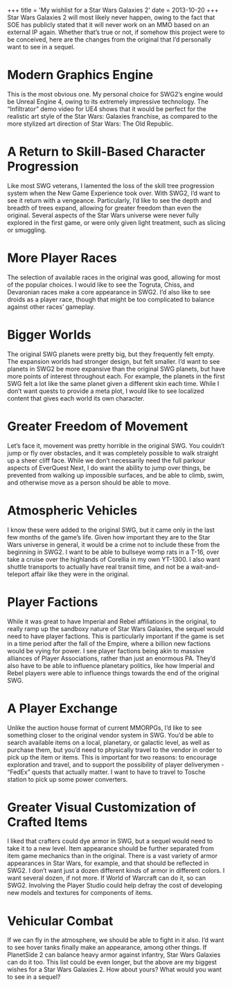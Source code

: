 +++
title = 'My wishlist for a Star Wars Galaxies 2'
date = 2013-10-20
+++
Star Wars Galaxies 2 will most likely never happen, owing to the fact that SOE has publicly stated that it will never work on an MMO based on an external IP again. Whether that’s true or not, if somehow this project were to be conceived, here are the changes from the original that I’d personally want to see in a sequel.

# Modern Graphics Engine

This is the most obvious one. My personal choice for SWG2’s engine would be Unreal Engine 4, owing to its extremely impressive technology. The “Infiltrator” demo video for UE4 shows that it would be perfect for the realistic art style of the Star Wars: Galaxies franchise, as compared to the more stylized art direction of Star Wars: The Old Republic.

# A Return to Skill-Based Character Progression

Like most SWG veterans, I lamented the loss of the skill tree progression system when the New Game Experience took over. With SWG2, I’d want to see it return with a vengeance. Particularly, I’d like to see the depth and breadth of trees expand, allowing for greater freedom than even the original. Several aspects of the Star Wars universe were never fully explored in the first game, or were only given light treatment, such as slicing or smuggling.

# More Player Races

The selection of available races in the original was good, allowing for most of the popular choices. I would like to see the Togruta, Chiss, and Devaronian races make a core appearance in SWG2. I’d also like to see droids as a player race, though that might be too complicated to balance against other races’ gameplay.

# Bigger Worlds

The original SWG planets were pretty big, but they frequently felt empty. The expansion worlds had stronger design, but felt smaller. I’d want to see planets in SWG2 be more expansive than the original SWG planets, but have more points of interest throughout each. For example, the planets in the first SWG felt a lot like the same planet given a different skin each time. While I don’t want quests to provide a meta plot, I would like to see localized content that gives each world its own character.

# Greater Freedom of Movement

Let’s face it, movement was pretty horrible in the original SWG. You couldn’t jump or fly over obstacles, and it was completely possible to walk straight up a sheer cliff face. While we don’t necessarily need the full parkour aspects of EverQuest Next, I do want the ability to jump over things, be prevented from walking up impossible surfaces, and be able to climb, swim, and otherwise move as a person should be able to move.

# Atmospheric Vehicles

I know these were added to the original SWG, but it came only in the last few months of the game’s life. Given how important they are to the Star Wars universe in general, it would be a crime not to include these from the beginning in SWG2. I want to be able to bullseye womp rats in a T-16, over take a cruise over the highlands of Corellia in my own YT-1300. I also want shuttle transports to actually have real transit time, and not be a wait-and-teleport affair like they were in the original.

# Player Factions

While it was great to have Imperial and Rebel affiliations in the original, to really ramp up the sandboxy nature of Star Wars Galaxies, the sequel would need to have player factions. This is particularly important if the game is set in a time period after the fall of the Empire, where a billion new factions would be vying for power. I see player factions being akin to massive alliances of Player Associations, rather than just an enormous PA. They’d also have to be able to influence planetary politics, like how Imperial and Rebel players were able to influence things towards the end of the original SWG.

# A Player Exchange

Unlike the auction house format of current MMORPGs, I’d like to see something closer to the original vendor system in SWG. You’d be able to search available items on a local, planetary, or galactic level, as well as purchase them, but you’d need to physically travel to the vendor in order to pick up the item or items. This is important for two reasons: to encourage exploration and travel, and to support the possibility of player deliverymen - “FedEx” quests that actually matter. I want to have to travel to Tosche station to pick up some power converters.

# Greater Visual Customization of Crafted Items

I liked that crafters could dye armor in SWG, but a sequel would need to take it to a new level. Item appearance should be further separated from item game mechanics than in the original. There is a vast variety of armor appearances in Star Wars, for example, and that should be reflected in SWG2. I don’t want just a dozen different kinds of armor in different colors. I want several dozen, if not more. If World of Warcraft can do it, so can SWG2. Involving the Player Studio could help defray the cost of developing new models and textures for components of items.

# Vehicular Combat

If we can fly in the atmosphere, we should be able to fight in it also. I’d want to see hover tanks finally make an appearance, among other things. If PlanetSide 2 can balance heavy armor against infantry, Star Wars Galaxies can do it too. This list could be even longer, but the above are my biggest wishes for a Star Wars Galaxies 2. How about yours? What would you want to see in a sequel?
